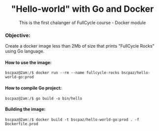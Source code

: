 <h1 align="center">"Hello-world" with Go and Docker</h1>
<p align="center">This is the first chalanger of FullCycle course - Docker module</p>

### Objective:
<p>Create a docker image less than 2Mb of size that prints "FullCycle Rocks" using Go language.</p>

#### How to use the image:
```console
bscpaz@2am:/$ docker run --rm --name fullcycle-rocks bscpaz/hello-world-go:prod 
```

#### How to compile Go project:
```console
bscpaz@2am:/$ go build -o bin/hello
```

#### Building the image:
```console
bscpaz@2am:/$ docker build -t bscpaz/hello-world-go:prod . -f Dockerfile.prod
```
